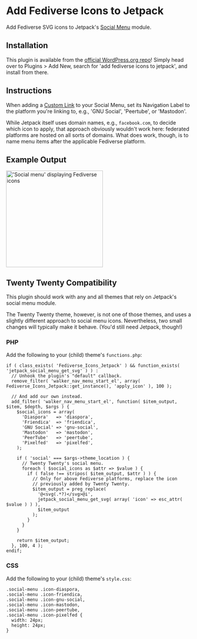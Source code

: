 # Add Fediverse Icons to Jetpack
Add Fediverse SVG icons to Jetpack's [Social Menu](https://jetpack.com/support/social-menu/) module.

## Installation
This plugin is available from the [official WordPress.org repo](https://wordpress.org/plugins/add-fediverse-icons-to-jetpack/)! Simply head over to Plugins > Add New, search for 'add fediverse icons to jetpack', and install from there.

## Instructions
When adding a [Custom Link](https://codex.wordpress.org/Appearance_Menus_Screen#Custom_Links) to your Social Menu, set its Navigation Label to the platform you're linking to, e.g., 'GNU Social', 'Peertube', or 'Mastodon'.
 
While Jetpack itself uses domain names, e.g., `facebook.com`, to decide which icon to apply, that approach obviously wouldn't work here: federated platforms are hosted on all sorts of domains. What does work, though, is to name menu items after the applicable Fediverse platform.

## Example Output
<img alt="'Social menu' displaying Fediverse icons" src="https://janboddez.tech/uploads/2019/01/fediverse_icons.png" width="263" />

## Twenty Twenty Compatibility
This plugin should work with any and all themes that rely on Jetpack's social menu module.

The Twenty Twenty theme, however, is not one of those themes, and uses a slightly different approach to social menu icons. Nevertheless, two small changes will typically make it behave. (You'd still need Jetpack, though!)

### PHP
Add the following to your (child) theme's `functions.php`:
```
if ( class_exists( 'Fediverse_Icons_Jetpack' ) && function_exists( 'jetpack_social_menu_get_svg' ) ) :
  // Unhook the plugin's "default" callback.
  remove_filter( 'walker_nav_menu_start_el', array( Fediverse_Icons_Jetpack::get_instance(), 'apply_icon' ), 100 );

  // And add our own instead.
  add_filter( 'walker_nav_menu_start_el', function( $item_output, $item, $depth, $args ) {
    $social_icons = array(
      'Diaspora'   => 'diaspora',
      'Friendica'  => 'friendica',
      'GNU Social' => 'gnu-social',
      'Mastodon'   => 'mastodon',
      'PeerTube'   => 'peertube',
      'Pixelfed'   => 'pixelfed',
    );

    if ( 'social' === $args->theme_location ) {
      // Twenty Twenty's social menu.
      foreach ( $social_icons as $attr => $value ) {
        if ( false !== stripos( $item_output, $attr ) ) {
          // Only for above Fediverse platforms, replace the icon
          // previously added by Twenty Twenty.
          $item_output = preg_replace(
            '@<svg(.*?)</svg>@i',
            jetpack_social_menu_get_svg( array( 'icon' => esc_attr( $value ) ) ),
            $item_output
          );
        }
      }
    }

    return $item_output;
  }, 100, 4 );
endif;
```

### CSS
Add the following to your (child) theme's `style.css`:
```
.social-menu .icon-diaspora,
.social-menu .icon-friendica,
.social-menu .icon-gnu-social,
.social-menu .icon-mastodon,
.social-menu .icon-peertube,
.social-menu .icon-pixelfed {
  width: 24px;
  height: 24px;
}
```
